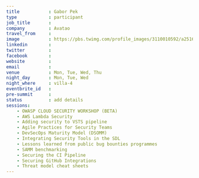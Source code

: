 ```yaml
---
title           : Gabor Pek
type            : participant
job_title       :
company         : Avatao
travel_from     :
image           : https://pbs.twimg.com/profile_images/3110010592/a25167c66be890a1c83386f135b41728_400x400.jpeg
linkedin        :
twitter         :
facebook        :
website         :
email           :
venue           : Mon, Tue, Wed, Thu
night_day       : Mon, Tue, Wed
night_where     : villa-4
eventbrite_id   :
pre-summit      :
status          : add details
sessions:
    - OWASP CLOUD SECURITY WORKSHOP (BETA)
    - AWS Lambda Security
    - Adding security to VSTS pipeline
    - Agile Practices for Security Teams
    - DevSecOps Maturity Model (DSOMM)
    - Integrating Security Tools in the SDL
    - Lessons learned from public bug bounties programmes
    - SAMM benchmarking
    - Securing the CI Pipeline
    - Securing GitHub Integrations
    - Threat model cheat sheets
---
```


<!-- put more details about participant here -->

